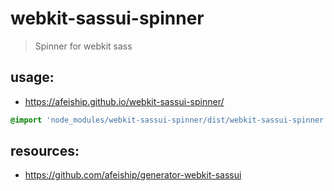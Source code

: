 # webkit-sassui-spinner
> Spinner for webkit sass

## usage:
+ https://afeiship.github.io/webkit-sassui-spinner/

```scss
@import 'node_modules/webkit-sassui-spinner/dist/webkit-sassui-spinner.scss';
```


## resources:
+ https://github.com/afeiship/generator-webkit-sassui

